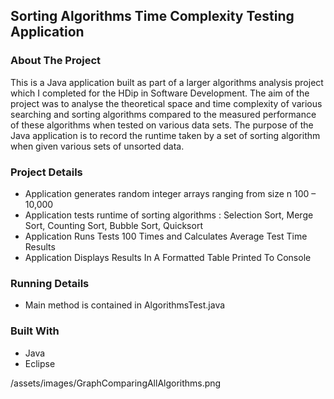 ## Sorting Algorithms Time Complexity Testing Application


### **About The Project**

This is a Java application built as part of a larger algorithms analysis project which I completed for the HDip in Software Development. The aim of the project was to analyse the theoretical space and time complexity of various searching and sorting algorithms compared to the measured performance of these algorithms when tested on various data sets. The purpose of the Java application is to record the runtime taken by a set of sorting algorithm when given various sets of unsorted data.


### **Project Details**
- Application generates random integer arrays ranging from size n 100 – 10,000
- Application tests runtime of sorting algorithms : Selection Sort, Merge Sort, Counting Sort, Bubble Sort, Quicksort
- Application Runs Tests 100 Times and Calculates Average Test Time Results
- Application Displays Results In A Formatted Table Printed To Console

### **Running Details**
- Main method is contained in AlgorithmsTest.java

### **Built With**
- Java
- Eclipse

/assets/images/GraphComparingAllAlgorithms.png
